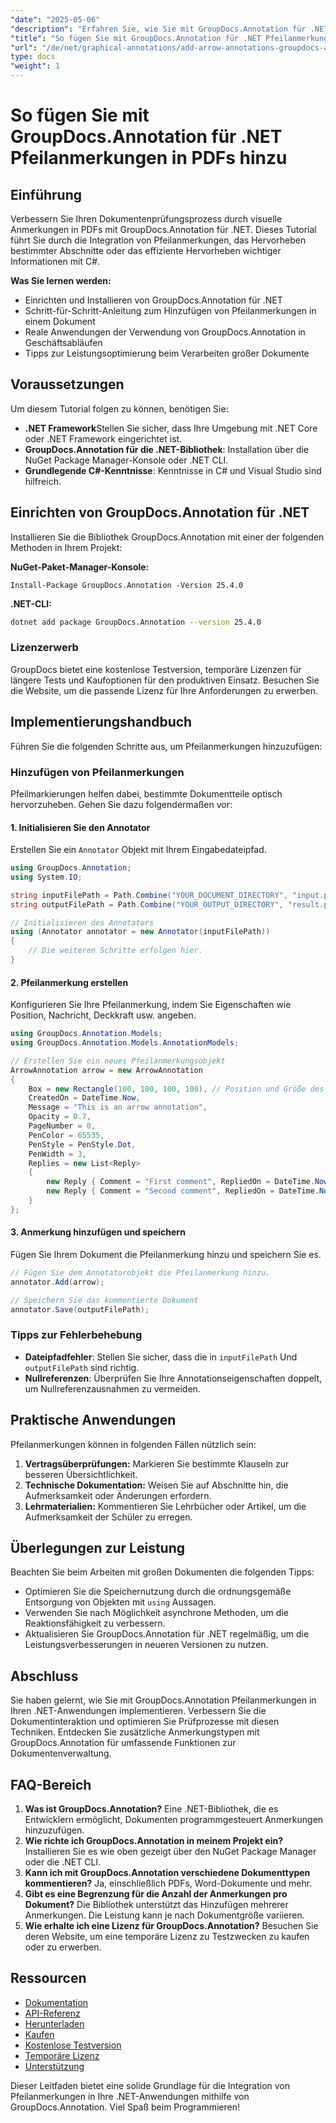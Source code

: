 ```yaml
---
"date": "2025-05-06"
"description": "Erfahren Sie, wie Sie mit GroupDocs.Annotation für .NET Pfeilanmerkungen in Ihre Dokumente einfügen. Diese Anleitung enthält Schritt-für-Schritt-Anleitungen mit Codebeispielen."
"title": "So fügen Sie mit GroupDocs.Annotation für .NET Pfeilanmerkungen in PDFs hinzu"
"url": "/de/net/graphical-annotations/add-arrow-annotations-groupdocs-annotation-dotnet/"
type: docs
"weight": 1
---
```


# So fügen Sie mit GroupDocs.Annotation für .NET Pfeilanmerkungen in PDFs hinzu

## Einführung
Verbessern Sie Ihren Dokumentenprüfungsprozess durch visuelle Anmerkungen in PDFs mit GroupDocs.Annotation für .NET. Dieses Tutorial führt Sie durch die Integration von Pfeilanmerkungen, das Hervorheben bestimmter Abschnitte oder das effiziente Hervorheben wichtiger Informationen mit C#. 

**Was Sie lernen werden:**
- Einrichten und Installieren von GroupDocs.Annotation für .NET
- Schritt-für-Schritt-Anleitung zum Hinzufügen von Pfeilanmerkungen in einem Dokument
- Reale Anwendungen der Verwendung von GroupDocs.Annotation in Geschäftsabläufen
- Tipps zur Leistungsoptimierung beim Verarbeiten großer Dokumente

## Voraussetzungen
Um diesem Tutorial folgen zu können, benötigen Sie:
- **.NET Framework**Stellen Sie sicher, dass Ihre Umgebung mit .NET Core oder .NET Framework eingerichtet ist.
- **GroupDocs.Annotation für die .NET-Bibliothek**: Installation über die NuGet Package Manager-Konsole oder .NET CLI.
- **Grundlegende C#-Kenntnisse**: Kenntnisse in C# und Visual Studio sind hilfreich.

## Einrichten von GroupDocs.Annotation für .NET
Installieren Sie die Bibliothek GroupDocs.Annotation mit einer der folgenden Methoden in Ihrem Projekt:

**NuGet-Paket-Manager-Konsole:**
```shell
Install-Package GroupDocs.Annotation -Version 25.4.0
```

**.NET-CLI:**
```bash
dotnet add package GroupDocs.Annotation --version 25.4.0
```

### Lizenzerwerb
GroupDocs bietet eine kostenlose Testversion, temporäre Lizenzen für längere Tests und Kaufoptionen für den produktiven Einsatz. Besuchen Sie die Website, um die passende Lizenz für Ihre Anforderungen zu erwerben.

## Implementierungshandbuch
Führen Sie die folgenden Schritte aus, um Pfeilanmerkungen hinzuzufügen:

### Hinzufügen von Pfeilanmerkungen
Pfeilmarkierungen helfen dabei, bestimmte Dokumentteile optisch hervorzuheben. Gehen Sie dazu folgendermaßen vor:

#### 1. Initialisieren Sie den Annotator
Erstellen Sie ein `Annotator` Objekt mit Ihrem Eingabedateipfad.
```csharp
using GroupDocs.Annotation;
using System.IO;

string inputFilePath = Path.Combine("YOUR_DOCUMENT_DIRECTORY", "input.pdf");
string outputFilePath = Path.Combine("YOUR_OUTPUT_DIRECTORY", "result.pdf");

// Initialisieren des Annotators
using (Annotator annotator = new Annotator(inputFilePath))
{
    // Die weiteren Schritte erfolgen hier.
}
```

#### 2. Pfeilanmerkung erstellen
Konfigurieren Sie Ihre Pfeilanmerkung, indem Sie Eigenschaften wie Position, Nachricht, Deckkraft usw. angeben.
```csharp
using GroupDocs.Annotation.Models;
using GroupDocs.Annotation.Models.AnnotationModels;

// Erstellen Sie ein neues Pfeilanmerkungsobjekt
ArrowAnnotation arrow = new ArrowAnnotation
{
    Box = new Rectangle(100, 100, 100, 100), // Position und Größe des Pfeils.
    CreatedOn = DateTime.Now,
    Message = "This is an arrow annotation",
    Opacity = 0.7,
    PageNumber = 0, 
    PenColor = 65535,
    PenStyle = PenStyle.Dot,
    PenWidth = 3,
    Replies = new List<Reply>
    {
        new Reply { Comment = "First comment", RepliedOn = DateTime.Now },
        new Reply { Comment = "Second comment", RepliedOn = DateTime.Now }
    }
};
```

#### 3. Anmerkung hinzufügen und speichern
Fügen Sie Ihrem Dokument die Pfeilanmerkung hinzu und speichern Sie es.
```csharp
// Fügen Sie dem Annotatorobjekt die Pfeilanmerkung hinzu.
annotator.Add(arrow);

// Speichern Sie das kommentierte Dokument
annotator.Save(outputFilePath);
```

### Tipps zur Fehlerbehebung
- **Dateipfadfehler**: Stellen Sie sicher, dass die in `inputFilePath` Und `outputFilePath` sind richtig.
- **Nullreferenzen**: Überprüfen Sie Ihre Annotationseigenschaften doppelt, um Nullreferenzausnahmen zu vermeiden.

## Praktische Anwendungen
Pfeilanmerkungen können in folgenden Fällen nützlich sein:
1. **Vertragsüberprüfungen:** Markieren Sie bestimmte Klauseln zur besseren Übersichtlichkeit.
2. **Technische Dokumentation:** Weisen Sie auf Abschnitte hin, die Aufmerksamkeit oder Änderungen erfordern.
3. **Lehrmaterialien:** Kommentieren Sie Lehrbücher oder Artikel, um die Aufmerksamkeit der Schüler zu erregen.

## Überlegungen zur Leistung
Beachten Sie beim Arbeiten mit großen Dokumenten die folgenden Tipps:
- Optimieren Sie die Speichernutzung durch die ordnungsgemäße Entsorgung von Objekten mit `using` Aussagen.
- Verwenden Sie nach Möglichkeit asynchrone Methoden, um die Reaktionsfähigkeit zu verbessern.
- Aktualisieren Sie GroupDocs.Annotation für .NET regelmäßig, um die Leistungsverbesserungen in neueren Versionen zu nutzen.

## Abschluss
Sie haben gelernt, wie Sie mit GroupDocs.Annotation Pfeilanmerkungen in Ihren .NET-Anwendungen implementieren. Verbessern Sie die Dokumentinteraktion und optimieren Sie Prüfprozesse mit diesen Techniken. Entdecken Sie zusätzliche Anmerkungstypen mit GroupDocs.Annotation für umfassende Funktionen zur Dokumentenverwaltung.

## FAQ-Bereich
1. **Was ist GroupDocs.Annotation?**
   Eine .NET-Bibliothek, die es Entwicklern ermöglicht, Dokumenten programmgesteuert Anmerkungen hinzuzufügen.
2. **Wie richte ich GroupDocs.Annotation in meinem Projekt ein?**
   Installieren Sie es wie oben gezeigt über den NuGet Package Manager oder die .NET CLI.
3. **Kann ich mit GroupDocs.Annotation verschiedene Dokumenttypen kommentieren?**
   Ja, einschließlich PDFs, Word-Dokumente und mehr.
4. **Gibt es eine Begrenzung für die Anzahl der Anmerkungen pro Dokument?**
   Die Bibliothek unterstützt das Hinzufügen mehrerer Anmerkungen. Die Leistung kann je nach Dokumentgröße variieren.
5. **Wie erhalte ich eine Lizenz für GroupDocs.Annotation?**
   Besuchen Sie deren Website, um eine temporäre Lizenz zu Testzwecken zu kaufen oder zu erwerben.

## Ressourcen
- [Dokumentation](https://docs.groupdocs.com/annotation/net/)
- [API-Referenz](https://reference.groupdocs.com/annotation/net/)
- [Herunterladen](https://releases.groupdocs.com/annotation/net/)
- [Kaufen](https://purchase.groupdocs.com/buy)
- [Kostenlose Testversion](https://releases.groupdocs.com/annotation/net/)
- [Temporäre Lizenz](https://purchase.groupdocs.com/temporary-license/)
- [Unterstützung](https://forum.groupdocs.com/c/annotation/) 

Dieser Leitfaden bietet eine solide Grundlage für die Integration von Pfeilanmerkungen in Ihre .NET-Anwendungen mithilfe von GroupDocs.Annotation. Viel Spaß beim Programmieren!